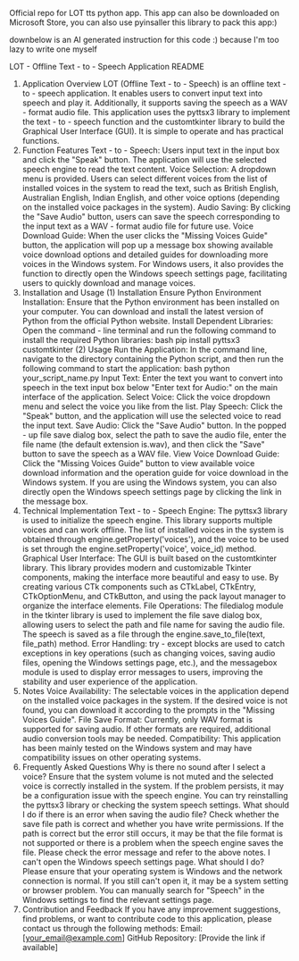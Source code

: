 Official repo for LOT tts python app. This app can also be downloaded on Microsoft Store, you can also use pyinsaller this library to pack this app:)

downbelow is an AI generated instruction for this code :) because I'm too lazy to write one myself

LOT - Offline Text - to - Speech Application README
1. Application Overview
LOT (Offline Text - to - Speech) is an offline text - to - speech application. It enables users to convert input text into speech and play it. Additionally, it supports saving the speech as a WAV - format audio file. This application uses the pyttsx3 library to implement the text - to - speech function and the customtkinter library to build the Graphical User Interface (GUI). It is simple to operate and has practical functions.
2. Function Features
Text - to - Speech: Users input text in the input box and click the "Speak" button. The application will use the selected speech engine to read the text content.
Voice Selection: A dropdown menu is provided. Users can select different voices from the list of installed voices in the system to read the text, such as British English, Australian English, Indian English, and other voice options (depending on the installed voice packages in the system).
Audio Saving: By clicking the "Save Audio" button, users can save the speech corresponding to the input text as a WAV - format audio file for future use.
Voice Download Guide: When the user clicks the "Missing Voices Guide" button, the application will pop up a message box showing available voice download options and detailed guides for downloading more voices in the Windows system. For Windows users, it also provides the function to directly open the Windows speech settings page, facilitating users to quickly download and manage voices.
3. Installation and Usage
(1) Installation
Ensure Python Environment Installation: Ensure that the Python environment has been installed on your computer. You can download and install the latest version of Python from the official Python website.
Install Dependent Libraries: Open the command - line terminal and run the following command to install the required Python libraries:
bash
pip install pyttsx3 customtkinter
(2) Usage
Run the Application: In the command line, navigate to the directory containing the Python script, and then run the following command to start the application:
bash
python your_script_name.py
Input Text: Enter the text you want to convert into speech in the text input box below "Enter text for Audio:" on the main interface of the application.
Select Voice: Click the voice dropdown menu and select the voice you like from the list.
Play Speech: Click the "Speak" button, and the application will use the selected voice to read the input text.
Save Audio: Click the "Save Audio" button. In the popped - up file save dialog box, select the path to save the audio file, enter the file name (the default extension is.wav), and then click the "Save" button to save the speech as a WAV file.
View Voice Download Guide: Click the "Missing Voices Guide" button to view available voice download information and the operation guide for voice download in the Windows system. If you are using the Windows system, you can also directly open the Windows speech settings page by clicking the link in the message box.
4. Technical Implementation
Text - to - Speech Engine: The pyttsx3 library is used to initialize the speech engine. This library supports multiple voices and can work offline. The list of installed voices in the system is obtained through engine.getProperty('voices'), and the voice to be used is set through the engine.setProperty('voice', voice_id) method.
Graphical User Interface: The GUI is built based on the customtkinter library. This library provides modern and customizable Tkinter components, making the interface more beautiful and easy to use. By creating various CTk components such as CTkLabel, CTkEntry, CTkOptionMenu, and CTkButton, and using the pack layout manager to organize the interface elements.
File Operations: The filedialog module in the tkinter library is used to implement the file save dialog box, allowing users to select the path and file name for saving the audio file. The speech is saved as a file through the engine.save_to_file(text, file_path) method.
Error Handling: try - except blocks are used to catch exceptions in key operations (such as changing voices, saving audio files, opening the Windows settings page, etc.), and the messagebox module is used to display error messages to users, improving the stability and user experience of the application.
5. Notes
Voice Availability: The selectable voices in the application depend on the installed voice packages in the system. If the desired voice is not found, you can download it according to the prompts in the "Missing Voices Guide".
File Save Format: Currently, only WAV format is supported for saving audio. If other formats are required, additional audio conversion tools may be needed.
Compatibility: This application has been mainly tested on the Windows system and may have compatibility issues on other operating systems.
6. Frequently Asked Questions
Why is there no sound after I select a voice?
Ensure that the system volume is not muted and the selected voice is correctly installed in the system. If the problem persists, it may be a configuration issue with the speech engine. You can try reinstalling the pyttsx3 library or checking the system speech settings.
What should I do if there is an error when saving the audio file?
Check whether the save file path is correct and whether you have write permissions. If the path is correct but the error still occurs, it may be that the file format is not supported or there is a problem when the speech engine saves the file. Please check the error message and refer to the above notes.
I can't open the Windows speech settings page. What should I do?
Please ensure that your operating system is Windows and the network connection is normal. If you still can't open it, it may be a system setting or browser problem. You can manually search for "Speech" in the Windows settings to find the relevant settings page.
7. Contribution and Feedback
If you have any improvement suggestions, find problems, or want to contribute code to this application, please contact us through the following methods:
Email: [your_email@example.com]
GitHub Repository: [Provide the link if available]
